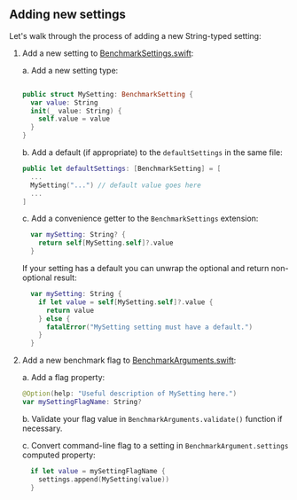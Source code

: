 ## Adding new settings 

Let's walk through the process of adding a new String-typed setting:

1. Add a new setting to [BenchmarkSettings.swift](https://github.com/tensorflow/swift-models/blob/master/BenchmarksCore/BenchmarkSettings.swift):

    a. Add a new setting type:

    ```swift

    public struct MySetting: BenchmarkSetting {
      var value: String
      init(_ value: String) {
        self.value = value
      }
    }
    ```

    b. Add a default (if appropriate) to the `defaultSettings` in the same file:

    ```swift
    public let defaultSettings: [BenchmarkSetting] = [
      ...
      MySetting("...") // default value goes here
      ...
    ]
    ```

    c. Add a convenience getter to the `BenchmarkSettings` extension:

    ```swift
      var mySetting: String? {
        return self[MySetting.self]?.value
      }
    ```

    If your setting has a default you can unwrap the optional and return non-optional result:

    ```swift
      var mySetting: String {
        if let value = self[MySetting.self]?.value {
          return value
        } else {
          fatalError("MySetting setting must have a default.")
        }
      }
    ```

4. Add a new benchmark flag to [BenchmarkArguments.swift](https://github.com/tensorflow/swift-models/blob/master/BenchmarksCore/BenchmarkArguments.swift):

    a. Add a flag property:

    ```swift
    @Option(help: "Useful description of MySetting here.")
    var mySettingFlagName: String?
    ```

    b. Validate your flag value in `BenchmarkArguments.validate()` function if necessary. 

    c. Convert command-line flag to a setting in `BenchmarkArgument.settings` computed property:

    ```swift
      if let value = mySettingFlagName {
        settings.append(MySetting(value))
      }
    ```
